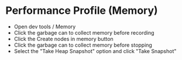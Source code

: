 # Performance Profile (Memory)

- Open dev tools / Memory
- Click the garbage can to collect memory before recording
- Click the Create nodes in memory button
- Click the garbage can to collect memory before stopping
- Select the "Take Heap Snapshot" option and click "Take Snapshot"
